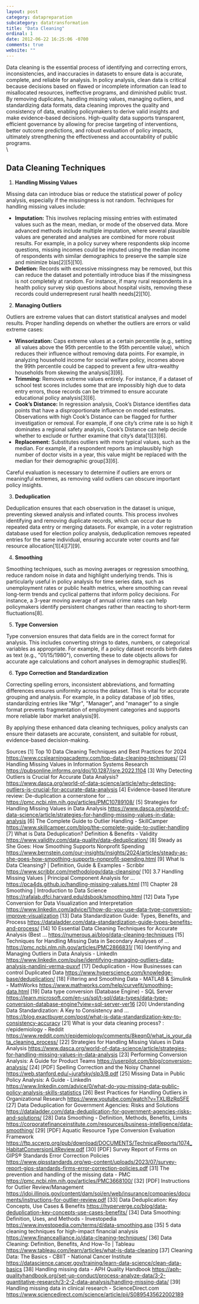 ```yaml
---
layout: post
category: datapreparation
subcategory: datatransformation
title: "Data Cleaning"
ordinal: 1
date: 2012-06-22 16:25:06 -0700
comments: true
website: ""
---
```


Data cleaning is the essential process of identifying and correcting errors, inconsistencies, and inaccuracies in datasets to ensure data is accurate, complete, and reliable for analysis. In policy analysis, clean data is critical because decisions based on flawed or incomplete information can lead to misallocated resources, ineffective programs, and diminished public trust. By removing duplicates, handling missing values, managing outliers, and standardizing data formats, data cleaning improves the quality and consistency of data, enabling policymakers to derive valid insights and make evidence-based decisions. High-quality data supports transparent, efficient governance by allowing for precise targeting of interventions, better outcome predictions, and robust evaluation of policy impacts, ultimately strengthening the effectiveness and accountability of public programs.\
\
<!--break-->

## Data Cleaning Techniques

1. **Handling Missing Values**

Missing data can introduce bias or reduce the statistical power of policy analysis, especially if the missingness is not random. Techniques for handling missing values include:

- **Imputation:** This involves replacing missing entries with estimated values such as the mean, median, or mode of the observed data. More advanced methods include multiple imputation, where several plausible values are generated and analyses are combined for more robust results. For example, in a policy survey where respondents skip income questions, missing incomes could be imputed using the median income of respondents with similar demographics to preserve the sample size and minimize bias[2][5][10].
- **Deletion:** Records with excessive missingness may be removed, but this can reduce the dataset and potentially introduce bias if the missingness is not completely at random. For instance, if many rural respondents in a health policy survey skip questions about hospital visits, removing these records could underrepresent rural health needs[2][10].

2. **Managing Outliers**

Outliers are extreme values that can distort statistical analyses and model results. Proper handling depends on whether the outliers are errors or valid extreme cases:

- **Winsorization:** Caps extreme values at a certain percentile (e.g., setting all values above the 95th percentile to the 95th percentile value), which reduces their influence without removing data points. For example, in analyzing household income for social welfare policy, incomes above the 99th percentile could be capped to prevent a few ultra-wealthy households from skewing the analysis[3][6].
- **Trimming:** Removes extreme values entirely. For instance, if a dataset of school test scores includes some that are impossibly high due to data entry errors, those records can be trimmed to ensure accurate educational policy analysis[3][6].
- **Cook’s Distance:** In regression analysis, Cook’s Distance identifies data points that have a disproportionate influence on model estimates. Observations with high Cook’s Distance can be flagged for further investigation or removal. For example, if one city’s crime rate is so high it dominates a regional safety analysis, Cook’s Distance can help decide whether to exclude or further examine that city’s data[1][3][6].
- **Replacement:** Substitutes outliers with more typical values, such as the median. For example, if a respondent reports an implausibly high number of doctor visits in a year, this value might be replaced with the median for their demographic group[3][6].

Careful evaluation is necessary to determine if outliers are errors or meaningful extremes, as removing valid outliers can obscure important policy insights.

3. **Deduplication**

Deduplication ensures that each observation in the dataset is unique, preventing skewed analysis and inflated counts. This process involves identifying and removing duplicate records, which can occur due to repeated data entry or merging datasets. For example, in a voter registration database used for election policy analysis, deduplication removes repeated entries for the same individual, ensuring accurate voter counts and fair resource allocation[1][4][7][9].

4. **Smoothing**

Smoothing techniques, such as moving averages or regression smoothing, reduce random noise in data and highlight underlying trends. This is particularly useful in policy analysis for time series data, such as unemployment rates or public health metrics, where smoothing can reveal long-term trends and cyclical patterns that inform policy decisions. For instance, a 3-year moving average of annual crime rates can help policymakers identify persistent changes rather than reacting to short-term fluctuations[8].

5. **Type Conversion**

Type conversion ensures that data fields are in the correct format for analysis. This includes converting strings to dates, numbers, or categorical variables as appropriate. For example, if a policy dataset records birth dates as text (e.g., "01/15/1980"), converting these to date objects allows for accurate age calculations and cohort analyses in demographic studies[9].

6. **Typo Correction and Standardization**

Correcting spelling errors, inconsistent abbreviations, and formatting differences ensures uniformity across the dataset. This is vital for accurate grouping and analysis. For example, in a policy database of job titles, standardizing entries like "Mgr", "Manager", and "manager" to a single format prevents fragmentation of employment categories and supports more reliable labor market analysis[9].

By applying these enhanced data cleaning techniques, policy analysts can ensure their datasets are accurate, consistent, and suitable for robust, evidence-based decision-making.

Sources
[1] Top 10 Data Cleaning Techniques and Best Practices for 2024 https://www.ccslearningacademy.com/top-data-cleaning-techniques/
[2] Handling Missing Values in Information Systems Research https://pubsonline.informs.org/doi/10.1287/isre.2022.1104
[3] Why Detecting Outliers is Crucial for Accurate Data Analysis? https://www.dasca.org/world-of-data-science/article/why-detecting-outliers-is-crucial-for-accurate-data-analysis
[4] Evidence-based literature review: De-duplication a cornerstone for ... https://pmc.ncbi.nlm.nih.gov/articles/PMC10789108/
[5] Strategies for Handling Missing Values in Data Analysis https://www.dasca.org/world-of-data-science/article/strategies-for-handling-missing-values-in-data-analysis
[6] The Complete Guide to Outlier Handling - SkillCamper https://www.skillcamper.com/blog/the-complete-guide-to-outlier-handling
[7] What is Data Deduplication? Definition & Benefits - Validity https://www.validity.com/data-quality/data-deduplication/
[8] Steady as She Goes: How Smoothing Supports Nonprofit Spending https://www.bernstein.com/our-insights/insights/2024/articles/steady-as-she-goes-how-smoothing-supports-nonprofit-spending.html
[9] What Is Data Cleansing? | Definition, Guide & Examples - Scribbr https://www.scribbr.com/methodology/data-cleansing/
[10] 3.7 Handling Missing Values | Principal Component Analysis for ... https://pca4ds.github.io/handling-missing-values.html
[11] Chapter 28 Smoothing | Introduction to Data Science https://rafalab.dfci.harvard.edu/dsbook/smoothing.html
[12] Data Type Conversion for Data Visualization and Interpretation https://www.linkedin.com/advice/1/how-do-you-use-data-type-conversion-improve-visualization
[13] Data Standardization Guide: Types, Benefits, and Process https://dataladder.com/data-standardization-guide-types-benefits-and-process/
[14] 10 Essential Data Cleaning Techniques for Accurate Analysis (Best ... https://numerous.ai/blog/data-cleaning-techniques
[15] Techniques for Handling Missing Data in Secondary Analyses of ... https://pmc.ncbi.nlm.nih.gov/articles/PMC2866831/
[16] Identifying and Managing Outliers in Data Analysis - LinkedIn https://www.linkedin.com/pulse/identifying-managing-outliers-data-analysis-nandini-verma-puxvf
[17] Deduplication - How Businesses can control Duplicated Data https://www.hyperscience.com/knowledge-base/deduplication/
[18] Filtering and Smoothing Data - MATLAB & Simulink - MathWorks https://www.mathworks.com/help/curvefit/smoothing-data.html
[19] Data type conversion (Database Engine) - SQL Server https://learn.microsoft.com/en-us/sql/t-sql/data-types/data-type-conversion-database-engine?view=sql-server-ver16
[20] Understanding Data Standardization: A Key to Consistency and ... https://blog.exactbuyer.com/post/what-is-data-standardization-key-to-consistency-accuracy
[21] What is your data cleaning process? : r/epidemiology - Reddit https://www.reddit.com/r/epidemiology/comments/8keqn0/what_is_your_data_cleaning_process/
[22] Strategies for Handling Missing Values in Data Analysis https://www.dasca.org/world-of-data-science/article/strategies-for-handling-missing-values-in-data-analysis
[23] Performing Conversion Analysis: A Guide for Product Teams https://userpilot.com/blog/conversion-analysis/
[24] [PDF] Spelling Correction and the Noisy Channel https://web.stanford.edu/~jurafsky/slp3/B.pdf
[25] Missing Data in Public Policy Analysis: A Guide - LinkedIn https://www.linkedin.com/advice/0/what-do-you-missing-data-public-policy-analysis-skills-statistics
[26] Best Practices for Handling Outliers in Organizational Research https://www.youtube.com/watch?v=TXLlBzRqSFE
[27] Data Deduplication for Government Agencies: Risks and Solutions https://dataladder.com/data-deduplication-for-government-agencies-risks-and-solutions/
[28] Data Smoothing - Definition, Methods, Benefits, Limits https://corporatefinanceinstitute.com/resources/business-intelligence/data-smoothing/
[29] [PDF] Aquatic Resource Type Conversion Evaluation Framework https://ftp.sccwrp.org/pub/download/DOCUMENTS/TechnicalReports/1074_HabitatConversionLitReview.pdf
[30] [PDF] Survey Report of Firms on GIPS® Standards Error Correction Policies https://www.gipsstandards.org/wp-content/uploads/2023/07/survey-report-gips-standards-firms-error-correction-policies.pdf
[31] The prevention and handling of the missing data - PMC https://pmc.ncbi.nlm.nih.gov/articles/PMC3668100/
[32] [PDF] Instructions for Outlier Review/Management https://idoi.illinois.gov/content/dam/soi/en/web/insurance/companies/documents/instructions-for-outlier-review.pdf
[33] Data Deduplication: Key Concepts, Use Cases & Benefits https://hyperverge.co/blog/data-deduplication-key-concepts-use-cases-benefits/
[34] Data Smoothing: Definition, Uses, and Methods - Investopedia https://www.investopedia.com/terms/d/data-smoothing.asp
[35] 5 data cleaning techniques for high-impact financial analysis https://www.financealliance.io/data-cleaning-techniques/
[36] Data Cleaning: Definition, Benefits, And How-To | Tableau https://www.tableau.com/learn/articles/what-is-data-cleaning
[37] Cleaning Data: The Basics - CBIIT - National Cancer Institute https://datascience.cancer.gov/training/learn-data-science/clean-data-basics
[38] Handling missing data - APH Quality Handbook https://aph-qualityhandbook.org/set-up-conduct/process-analyze-data/3-2-quantitative-research/3-2-2-data-analysis/handling-missing-data/
[39] Handling missing data in clinical research - ScienceDirect.com https://www.sciencedirect.com/science/article/pii/S0895435622002189
